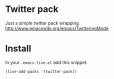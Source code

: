 # Twitter pack

Just a simple twitter pack wrapping http://www.emacswiki.org/emacs/TwitteringMode

# Install

In your `.emacs-live.el` add this snippet:
```elisp
(live-add-packs '(twitter-pack))
```
